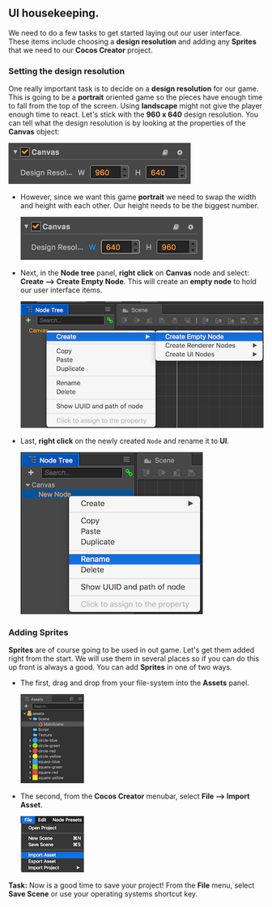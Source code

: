 ## UI housekeeping.
We need to do a few tasks to get started laying out our user interface. These items include choosing a __design resolution__ and adding any __Sprites__ that we need to our __Cocos Creator__ project.

### Setting the design resolution
One really important task is to decide on a __design resolution__ for our game. This is going to be a __portrait__ oriented game so the pieces have enough time to fall from the top of the screen. Using __landscape__ might not give the player enough time to react. Let's stick with the __960 x 640__ design resolution. You can tell what the design resolution is by looking at the properties of the __Canvas__ object:

  ![](img/design_resolution_landscape.png)

* However, since we want this game __portrait__ we need to swap the width and height with each other. Our height needs to be the biggest number.

    ![](img/design_resolution_portrait.png)

* Next, in the __Node tree__ panel, __right click__ on __Canvas__ node and select: __Create --> Create Empty Node__. This will create an __empty node__ to hold our user interface items.

    ![](img/create_empty_node.png)

* Last, __right click__ on the newly created `Node` and rename it to __UI__.

    ![](img/rename_ui_node.png)

### Adding Sprites
__Sprites__ are of course going to be used in out game. Let's get them added right from the start. We will use them in several places so if you can do this up front is always a good. You can add __Sprites__ in one of two ways.

* The first, drag and drop from your file-system into the __Assets__ panel.

    ![](img/asset_panel_add_2.png)

* The second, from the __Cocos Creator__ menubar, select __File --> Import Asset__.

    ![](img/asset_panel_add_1.png)

__Task:__ Now is a good time to save your project! From the __File__ menu, select __Save Scene__ or use your operating systems shortcut key.
